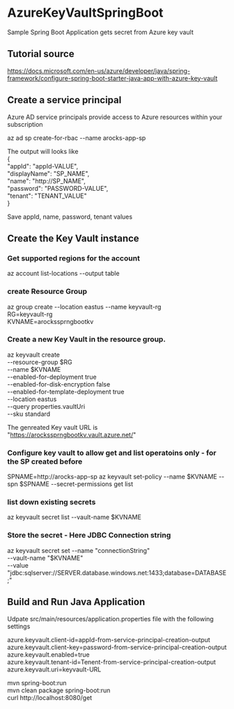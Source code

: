 # AzureKeyVaultSpringBoot
Sample Spring Boot Application gets secret from Azure key vault

## Tutorial source
https://docs.microsoft.com/en-us/azure/developer/java/spring-framework/configure-spring-boot-starter-java-app-with-azure-key-vault

## Create a service principal

Azure AD service principals provide access to Azure resources within your subscription

az ad sp create-for-rbac --name arocks-app-sp

The output will looks like <br/>
{ <br/>
  "appId": "appId-VALUE",  <br/>
  "displayName": "SP_NAME",  <br/>
  "name": "http://SP_NAME",  <br/>
  "password": "PASSWORD-VALUE", <br/>
  "tenant": "TENANT_VALUE" <br/>
}

Save appId,  name, password, tenant values


## Create the Key Vault instance

### Get supported regions for the account
az account list-locations --output table

### create Resource Group
az group create --location eastus --name keyvault-rg <br/>
RG=keyvault-rg <br/>
KVNAME=arockssprngbootkv <br/>

### Create a new Key Vault in the resource group.
az keyvault create \
    --resource-group $RG \
    --name $KVNAME \
    --enabled-for-deployment true \
    --enabled-for-disk-encryption false \
    --enabled-for-template-deployment true \
    --location eastus \
    --query properties.vaultUri \
    --sku standard

The genreated Key vault URL is "https://arockssprngbootkv.vault.azure.net/"

### Configure key vault to allow get and list operatoins only - for the SP created before
SPNAME=http://arocks-app-sp
az keyvault set-policy --name $KVNAME --spn $SPNAME --secret-permissions get list

### list down existing secrets
az keyvault secret list --vault-name $KVNAME

### Store the secret - Here JDBC Connection string
az keyvault secret set --name "connectionString" \
    --vault-name "$KVNAME" \
    --value "jdbc:sqlserver://SERVER.database.windows.net:1433;database=DATABASE;"
    
    
## Build and Run Java Application

Udpate src/main/resources/application.properties file with the following settings

azure.keyvault.client-id=appId-from-service-principal-creation-output <br/>
azure.keyvault.client-key=password-from-service-principal-creation-output <br/>
azure.keyvault.enabled=true <br/>
azure.keyvault.tenant-id=Tenent-from-service-principal-creation-output <br/>
azure.keyvault.uri=keyvault-URL <br/>


mvn spring-boot:run <br/>
mvn clean package spring-boot:run <br/>
curl http://localhost:8080/get <br/>
